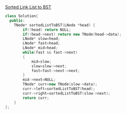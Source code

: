 [Sorted Link List to BST](https://practice.geeksforgeeks.org/problems/sorted-list-to-bst/1)
```cpp
class Solution{
  public:
    TNode* sortedListToBST(LNode *head) {
        if(!head) return NULL;
        if(!head->next) return new TNode(head->data);
        LNode* slow=head;
        LNode* fast=head;
        LNode* mid=head;
        while(fast && fast->next)
        {
            mid=slow;
            slow=slow->next;
            fast=fast->next->next;
        }
        mid->next=NULL;
        TNode* curr=new TNode(slow->data);
        curr->left=sortedListToBST(head);
        curr->right=sortedListToBST(slow->next);
        return curr;
    }
};
```
